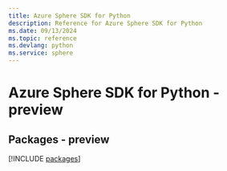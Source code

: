 ```yaml
---
title: Azure Sphere SDK for Python
description: Reference for Azure Sphere SDK for Python
ms.date: 09/13/2024
ms.topic: reference
ms.devlang: python
ms.service: sphere
---
```

# Azure Sphere SDK for Python - preview
## Packages - preview
[!INCLUDE [packages](sphere-index.md)]